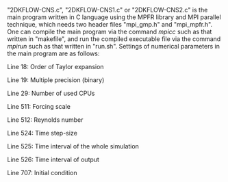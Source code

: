 "2DKFLOW-CNS.c", "2DKFLOW-CNS1.c" or "2DKFLOW-CNS2.c" is the main program written in C language using the MPFR library and MPI parallel technique, which needs two header files "mpi_gmp.h" and "mpi_mpfr.h". One can compile the main program via the command *mpicc* such as that written in "makefile", and run the compiled executable file via the command *mpirun* such as that written in "run.sh". Settings of numerical parameters in the main program are as follows:

Line 18: Order of Taylor expansion

Line 19: Multiple precision (binary)

Line 29: Number of used CPUs

Line 511: Forcing scale

Line 512: Reynolds number

Line 524: Time step-size

Line 525: Time interval of the whole simulation

Line 526: Time interval of output

Line 707: Initial condition
